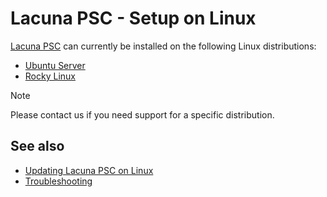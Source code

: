 ﻿# Lacuna PSC - Setup on Linux

[Lacuna PSC](../../index.md) can currently be installed on the following Linux distributions:

* [Ubuntu Server](install-ubuntu.md)
* [Rocky Linux](install-rocky.md)

> [!NOTE]
> Please contact us if you need support for a specific distribution.

## See also

* [Updating Lacuna PSC on Linux](update.md)
* [Troubleshooting](troubleshoot/index.md)
